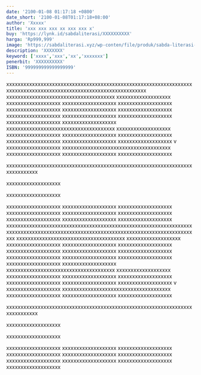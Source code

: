 ```yaml
---
date: '2100-01-08 01:17:18 +0800'
date_short: '2100-01-08T01:17:18+08:00'
author: 'Xxxxx'
title: 'xxx xxx xxx xx xxx xxx x'
buy: 'https://lynk.id/sabdaliterasi/XXXXXXXXXX'
harga: 'Rp999,999'
image: 'https://sabdaliterasi.xyz/wp-conten/file/produk/sabda-literasi-xxx-xxx-xxx-xx-xxx-xxx-x.jpg'
description: 'XXXXXXX'
keyword: ['xxxx','xxx','xx','xxxxxxx']
penerbit: 'XXXXXXXXXX'
ISBN: '999999999999999999'
---
```

<p>xxxxxxxxxxxxxxxxxxxxxxxxxxxxxxxxxxxxxxxxxxxxxxxxxxxxxxxxxxxxxxxxxxxxxxxxxxxxxxxxxxxxxxxxxxxxxxxxxxxxxxxxxxxxxxxxxx xxxxxxxxxxxxxxxxxxxxxxxxxxxxxxxxxxxxxx xxxxxxxxxxxxxxxxxxx xxxxxxxxxxxxxxxxxxx xxxxxxxxxxxxxxxxxxx xxxxxxxxxxxxxxxxxxx xxxxxxxxxxxxxxxxxxx xxxxxxxxxxxxxxxxxxx xxxxxxxxxxxxxxxxxxx xxxxxxxxxxxxxxxxxxx xxxxxxxxxxxxxxxxxxx xxxxxxxxxxxxxxxxxxx xxxxxxxxxxxxxxxxxxx xxxxxxxxxxxxxxxxxxx xxxxxxxxxxxxxxxxxxxxxxxxxxxxxxxxxxxxxx xxxxxxxxxxxxxxxxxxx xxxxxxxxxxxxxxxxxxx xxxxxxxxxxxxxxxxxxx xxxxxxxxxxxxxxxxxxx xxxxxxxxxxxxxxxxxxx xxxxxxxxxxxxxxxxxxx xxxxxxxxxxxxxxxxxxx v xxxxxxxxxxxxxxxxxxx xxxxxxxxxxxxxxxxxxxxxxxxxxxxxxxxxxxxxx xxxxxxxxxxxxxxxxxxx xxxxxxxxxxxxxxxxxxx xxxxxxxxxxxxxxxxxxx</p><p>xxxxxxxxxxxxxxxxxxxxxxxxxxxxxxxxxxxxxxxxxxxxxxxxxxxxxxxxxxxxxxxxxxxxxxxxxxxx</p><p>xxxxxxxxxxxxxxxxxxx</p><p>xxxxxxxxxxxxxxxxxxx</p><p>xxxxxxxxxxxxxxxxxxx xxxxxxxxxxxxxxxxxxx xxxxxxxxxxxxxxxxxxx xxxxxxxxxxxxxxxxxxx xxxxxxxxxxxxxxxxxxx xxxxxxxxxxxxxxxxxxx xxxxxxxxxxxxxxxxxxx xxxxxxxxxxxxxxxxxxx xxxxxxxxxxxxxxxxxxx xxxxxxxxxxxxxxxxxxxxxxxxxxxxxxxxxxxxxxxxxxxxxxxxxxxxxxxxxxxxxxxxxxxxxxxxxxxxxxxxxxxxxxxxxxxxxxxxxxxxxxxxxxxxxxxxxxxxxxxxxxxxxxxxxxxxx xxxxxxxxxxxxxxxxxxxxxxxxxxxxxxxxxxxxxx xxxxxxxxxxxxxxxxxxx xxxxxxxxxxxxxxxxxxx xxxxxxxxxxxxxxxxxxx xxxxxxxxxxxxxxxxxxx xxxxxxxxxxxxxxxxxxx xxxxxxxxxxxxxxxxxxx xxxxxxxxxxxxxxxxxxx xxxxxxxxxxxxxxxxxxx xxxxxxxxxxxxxxxxxxx xxxxxxxxxxxxxxxxxxx xxxxxxxxxxxxxxxxxxx xxxxxxxxxxxxxxxxxxx xxxxxxxxxxxxxxxxxxxxxxxxxxxxxxxxxxxxxx xxxxxxxxxxxxxxxxxxx xxxxxxxxxxxxxxxxxxx xxxxxxxxxxxxxxxxxxx xxxxxxxxxxxxxxxxxxx xxxxxxxxxxxxxxxxxxx xxxxxxxxxxxxxxxxxxx xxxxxxxxxxxxxxxxxxx v xxxxxxxxxxxxxxxxxxx xxxxxxxxxxxxxxxxxxxxxxxxxxxxxxxxxxxxxx xxxxxxxxxxxxxxxxxxx xxxxxxxxxxxxxxxxxxx xxxxxxxxxxxxxxxxxxx</p><p>xxxxxxxxxxxxxxxxxxxxxxxxxxxxxxxxxxxxxxxxxxxxxxxxxxxxxxxxxxxxxxxxxxxxxxxxxxxx</p><p>xxxxxxxxxxxxxxxxxxx</p><p>xxxxxxxxxxxxxxxxxxx</p><p>xxxxxxxxxxxxxxxxxxx xxxxxxxxxxxxxxxxxxx xxxxxxxxxxxxxxxxxxx xxxxxxxxxxxxxxxxxxx xxxxxxxxxxxxxxxxxxx xxxxxxxxxxxxxxxxxxx xxxxxxxxxxxxxxxxxxx xxxxxxxxxxxxxxxxxxx xxxxxxxxxxxxxxxxxxx xxxxxxxxxxxxxxxxxxx</p>